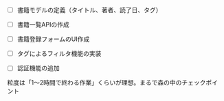 - [ ] 書籍モデルの定義（タイトル、著者、読了日、タグ）
- [ ] 書籍一覧APIの作成
- [ ] 書籍登録フォームのUI作成
- [ ] タグによるフィルタ機能の実装
- [ ] 認証機能の追加


粒度は「1〜2時間で終わる作業」くらいが理想。まるで森の中のチェックポイント